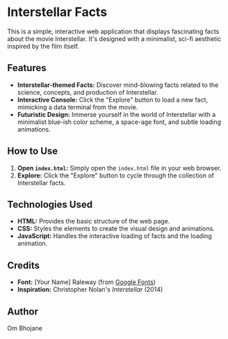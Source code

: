 # Interstellar Facts

This is a simple, interactive web application that displays fascinating facts about the movie Interstellar. It's designed with a minimalist, sci-fi aesthetic inspired by the film itself.

## Features

*   **Interstellar-themed Facts:**  Discover mind-blowing facts related to the science, concepts, and production of Interstellar.
*   **Interactive Console:** Click the "Explore" button to load a new fact, mimicking a data terminal from the movie.
*   **Futuristic Design:**  Immerse yourself in the world of Interstellar with a minimalist blue-ish color scheme, a space-age font, and subtle loading animations.

## How to Use

1.  **Open `index.html`:**  Simply open the `index.html` file in your web browser.
2.  **Explore:**  Click the "Explore" button to cycle through the collection of Interstellar facts.

## Technologies Used

*   **HTML:**  Provides the basic structure of the web page.
*   **CSS:**  Styles the elements to create the visual design and animations.
*   **JavaScript:**  Handles the interactive loading of facts and the loading animation.

## Credits

*   **Font:**  [Your Name] Raleway (from [Google Fonts](https://fonts.google.com/))
*   **Inspiration:**  Christopher Nolan's *Interstellar* (2014)

## Author

Om Bhojane
